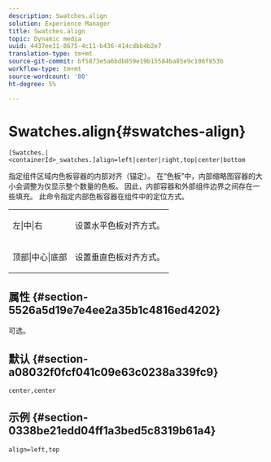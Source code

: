 ```yaml
---
description: Swatches.align
solution: Experience Manager
title: Swatches.align
topic: Dynamic media
uuid: 4437ee11-8675-4c11-b436-414cdbb4b2e7
translation-type: tm+mt
source-git-commit: bf5873e5a6bdb859e19b15584ba85e9c106f853b
workflow-type: tm+mt
source-wordcount: '80'
ht-degree: 5%

---
```



# Swatches.align{#swatches-align}

`[Swatches.|<containerId>_swatches.]align=left|center|right,top|center|bottom`

指定组件区域内色板容器的内部对齐（锚定）。 在“色板”中，内部缩略图容器的大小会调整为仅显示整个数量的色板。 因此，内部容器和外部组件边界之间存在一些填充。 此命令指定内部色板容器在组件中的定位方式。

<table id="table_33CC037517964DA89EE0C005BB6B32BB"> 
 <tbody> 
  <tr> 
   <td colname="col1"> <p><span class="codeph"> 左|中|右</span> </p> </td> 
   <td colname="col2"> <p> 设置水平色板对齐方式。 </p> </td> 
  </tr> 
  <tr> 
   <td colname="col1"> <p><span class="codeph"> 顶部|中心|底部</span> </p> </td> 
   <td colname="col2"> <p> 设置垂直色板对齐方式。 </p> </td> 
  </tr> 
 </tbody> 
</table>

## 属性 {#section-5526a5d19e7e4ee2a35b1c4816ed4202}

可选。

## 默认 {#section-a08032f0fcf041c09e63c0238a339fc9}

`center,center`

## 示例 {#section-0338be21edd04ff1a3bed5c8319b61a4}

`align=left,top`
